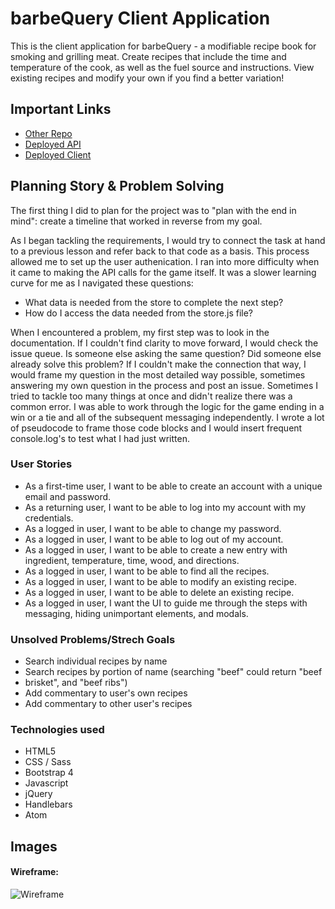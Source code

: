 # barbeQuery Client Application

This is the client application for barbeQuery - a modifiable recipe book for smoking and
grilling meat. Create recipes that include the time and temperature of the cook,
as well as the fuel source and instructions. View existing recipes and modify
your own if you find a better variation!


## Important Links

- [Other Repo](www.link.com)
- [Deployed API](www.link.com)
- [Deployed Client](www.link.com)

## Planning Story & Problem Solving
The first thing I did to plan for the project was to "plan with the end in mind": create a timeline that worked in reverse from my goal.


As I began tackling the requirements, I would try to connect the task at
hand to a previous lesson and refer back to that code as a basis. This
process allowed me to set up the user authenication. I ran into more
difficulty when it came to making the API calls for the game itself. It
was a slower learning curve for me as I navigated these questions:
* What data is needed from the store to complete the next step?
* How do I access the data needed from the store.js file?

When I encountered a problem, my first step was to look in the documentation.
If I couldn't find clarity to move forward, I would check the issue queue.
Is someone else asking the same question? Did someone else already solve
this problem? If I couldn't make the connection that way, I would frame my
question in the most detailed way possible, sometimes answering my own
question in the process and post an issue. Sometimes I tried to tackle too many things at
once and didn't realize there was a common error.
I was able to work through the logic for the game ending in a win or a tie
and all of the subsequent messaging independently. I wrote a lot of
pseudocode to frame those code blocks and I would insert frequent
console.log's to test what I had just written.


### User Stories

* As a first-time user, I want to be able to create an account with a unique
email and password.
* As a returning user, I want to be able to log into my account with my
credentials.
* As a logged in user, I want to be able to change my password.
* As a logged in user, I want to be able to log out of my account.
* As a logged in user, I want to be able to create a new entry with ingredient,
temperature, time, wood, and directions.
* As a logged in user, I want to be able to find all the recipes.
* As a logged in user, I want to be able to modify an existing recipe.
* As a logged in user, I want to be able to delete an existing recipe.
* As a logged in user, I want the UI to guide me through the steps with
messaging, hiding unimportant elements, and modals.

### Unsolved Problems/Strech Goals

- Search individual recipes by name
- Search recipes by portion of name (searching "beef" could return "beef
-   brisket", and "beef ribs")
- Add commentary to user's own recipes
- Add commentary to other user's recipes

### Technologies used

* HTML5
* CSS / Sass
* Bootstrap 4
* Javascript
* jQuery
* Handlebars
* Atom

## Images

#### Wireframe:
![Wireframe](https://i.imgur.com/XbjznmA.jpg)
